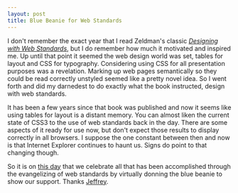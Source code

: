 ```yaml
---
layout: post
title: Blue Beanie for Web Standards
---
```


I don't remember the exact year that I read Zeldman's classic *[Designing with Web Standards](http://www.amazon.com/Designing-Web-Standards-Jeffrey-Zeldman/dp/0321616952/ref=sr_1_1?s=books&ie=UTF8&qid=1291153514&sr=1-1)*, but I do remember how much it motivated and inspired me. Up until that point it seemed the web design world was set, tables for layout and CSS for typography. Considering using CSS for all presentation purposes was a revelation. Marking up web pages semantically so they could be read correctly unstyled seemed like a pretty novel idea. So I went forth and did my darnedest to do exactly what the book instructed, design with web standards.

It has been a few years since that book was published and now it seems like using tables for layout is a distant memory. You can almost liken the current state of CSS3 to the use of web standards back in the day. There are some aspects of it ready for use now, but don't expect those results to display correctly in all browsers. I suppose the one constant between then and now is that Internet Explorer continues to haunt us. Signs do point to that changing though.

So it is on [this day](http://www.zeldman.com/2010/11/28/dont-forget-blue-beanie-day/) that we celebrate all that has been accomplished through the evangelizing of web standards by virtually donning the blue beanie to show our support. Thanks [Jeffrey](http://www.zeldman.com/).